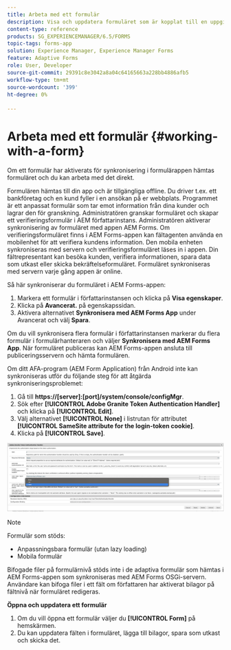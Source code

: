 ```yaml
---
title: Arbeta med ett formulär
description: Visa och uppdatera formuläret som är kopplat till en uppgift eller startpunkt i AEM Forms-appen
content-type: reference
products: SG_EXPERIENCEMANAGER/6.5/FORMS
topic-tags: forms-app
solution: Experience Manager, Experience Manager Forms
feature: Adaptive Forms
role: User, Developer
source-git-commit: 29391c8e3042a8a04c64165663a228bb4886afb5
workflow-type: tm+mt
source-wordcount: '399'
ht-degree: 0%

---
```


# Arbeta med ett formulär {#working-with-a-form}

Om ett formulär har aktiverats för synkronisering i formulärappen hämtas formuläret och du kan arbeta med det direkt.

Formulären hämtas till din app och är tillgängliga offline. Du driver t.ex. ett bankföretag och en kund fyller i en ansökan på er webbplats. Programmet är ett anpassat formulär som tar emot information från dina kunder och lagrar den för granskning. Administratören granskar formuläret och skapar ett verifieringsformulär i AEM författarinstans. Administratören aktiverar synkronisering av formuläret med appen AEM Forms. Om verifieringsformuläret finns i AEM Forms-appen kan fältagenten använda en mobilenhet för att verifiera kundens information. Den mobila enheten synkroniseras med servern och verifieringsformuläret läses in i appen. Din fältrepresentant kan besöka kunden, verifiera informationen, spara data som utkast eller skicka bekräftelseformuläret. Formuläret synkroniseras med servern varje gång appen är online.

Så här synkroniserar du formuläret i AEM Forms-appen:

1. Markera ett formulär i författarinstansen och klicka på **Visa egenskaper**.
1. Klicka på **Avancerat.** på egenskapssidan.
1. Aktivera alternativet **Synkronisera med AEM Forms App** under Avancerat och välj **Spara**.

Om du vill synkronisera flera formulär i författarinstansen markerar du flera formulär i formulärhanteraren och väljer **Synkronisera med AEM Forms App**. När formuläret publiceras kan AEM Forms-appen ansluta till publiceringsservern och hämta formulären.

Om ditt AFA-program (AEM Form Application) från Android inte kan synkroniseras utför du följande steg för att åtgärda synkroniseringsproblemet:

1. Gå till **https://[server]:[port]/system/console/configMgr**.
1. Sök efter **[!UICONTROL Adobe Granite Token Authentication Handler]** och klicka på **[!UICONTROL Edit]**.
1. Välj alternativet **[!UICONTROL None]** i listrutan för attributet **[!UICONTROL SameSite attribute for the login-token cookie]**.
1. Klicka på **[!UICONTROL Save]**.

![Synkronisera bild med AFA Android-appen](/help/forms/using/assets/afaandroid.png)

>[!NOTE]
>
>Formulär som stöds:
>
>* Anpassningsbara formulär (utan lazy loading)
>* Mobila formulär
>
>Bifogade filer på formulärnivå stöds inte i de adaptiva formulär som hämtas i AEM Forms-appen som synkroniseras med AEM Forms OSGi-servern. Användare kan bifoga filer i ett fält om författaren har aktiverat bilagor på fältnivå när formuläret redigeras.


**Öppna och uppdatera ett formulär**

1. Om du vill öppna ett formulär väljer du **[!UICONTROL Form]** på hemskärmen.
1. Du kan uppdatera fälten i formuläret, lägga till bilagor, spara som utkast och skicka det.
